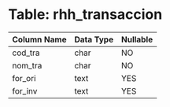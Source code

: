 # Table: rhh_transaccion

| Column Name | Data Type | Nullable |
|-------------|-----------|----------|
| cod_tra | char | NO |
| nom_tra | char | NO |
| for_ori | text | YES |
| for_inv | text | YES |
